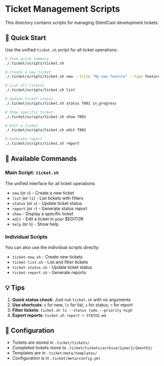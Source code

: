 # Ticket Management Scripts

This directory contains scripts for managing SilentCast development tickets.

## 🚀 Quick Start

Use the unified `ticket.sh` script for all ticket operations:

```bash
# Show quick summary
./.ticket/scripts/ticket.sh

# Create a new ticket
./.ticket/scripts/ticket.sh new --title "My new feature" --type feature

# List all tickets
./.ticket/scripts/ticket.sh list

# Update ticket status
./.ticket/scripts/ticket.sh status T001 in_progress

# Show specific ticket
./.ticket/scripts/ticket.sh show T001

# Edit a ticket
./.ticket/scripts/ticket.sh edit T001

# Generate report
./.ticket/scripts/ticket.sh report
```

## 📝 Available Commands

### Main Script: `ticket.sh`

The unified interface for all ticket operations:

- `new` (or `n`) - Create a new ticket
- `list` (or `ls`) - List tickets with filters
- `status` (or `s`) - Update ticket status
- `report` (or `r`) - Generate status report
- `show` - Display a specific ticket
- `edit` - Edit a ticket in your $EDITOR
- `help` (or `h`) - Show help

### Individual Scripts

You can also use the individual scripts directly:

- `ticket-new.sh` - Create new tickets
- `ticket-list.sh` - List and filter tickets
- `ticket-status.sh` - Update ticket status
- `ticket-report.sh` - Generate reports

## 💡 Tips

1. **Quick status check**: Just run `ticket.sh` with no arguments
2. **Use shortcuts**: `n` for new, `ls` for list, `s` for status, `r` for report
3. **Filter tickets**: `ticket.sh ls --status todo --priority high`
4. **Export reports**: `ticket.sh report > STATUS.md`

## 🔧 Configuration

- Tickets are stored in `.ticket/tickets/`
- Completed tickets move to `.ticket/tickets/archive/{year}/{month}/`
- Templates are in `.ticket/meta/templates/`
- Configuration is in `.ticket/meta/config.yml`